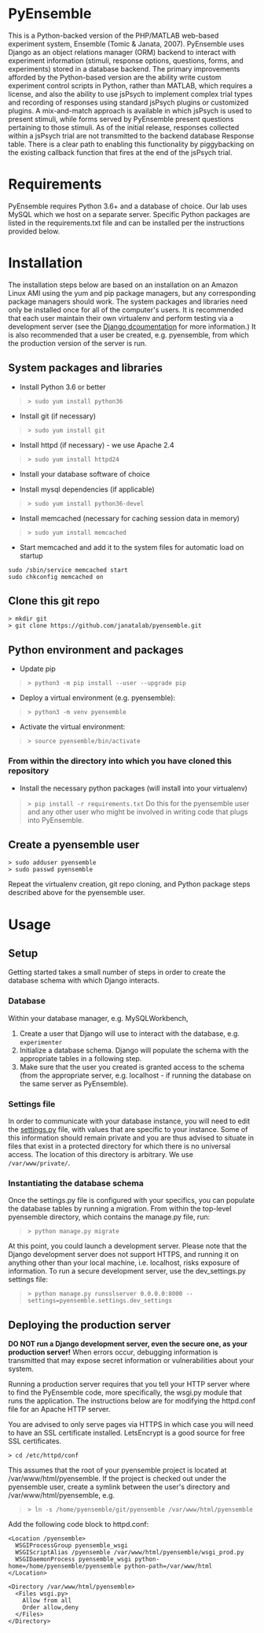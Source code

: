 # PyEnsemble
This is a Python-backed version of the PHP/MATLAB web-based experiment system, Ensemble (Tomic & Janata, 2007). PyEnsemble uses Django as an object relations manager (ORM) backend to interact with experiment information (stimuli, response options, questions, forms, and experiments) stored in a database backend. The primary improvements afforded by the Python-based version are the ability write custom experiment control scripts in Python, rather than MATLAB, which requires a license, and also the ability to use jsPsych to implement complex trial types and recording of responses using standard jsPsych plugins or customized plugins. A mix-and-match approach is available in which jsPsych is used to present stimuli, while forms served by PyEnsemble present questions pertaining to those stimuli. As of the initial release, responses collected within a jsPsych trial are not transmitted to the backend database Response table. There is a clear path to enabling this functionality by piggybacking on the existing callback function that fires at the end of the jsPsych trial.

# Requirements
PyEnsemble requires Python 3.6+ and a database of choice. Our lab uses MySQL which we host on a separate server. Specific Python packages are listed in the requirements.txt file and can be installed per the instructions provided below.

# Installation
The installation steps below are based on an installation on an Amazon Linux AMI using the yum and pip package managers, but any corresponding package managers should work. The system packages and libraries need only be installed once for all of the computer's users. It is recommended that each user maintain their own virtualenv and perform testing via a development server (see the [Django dcoumentation](https://docs.djangoproject.com/en/2.2/) for more information.) It is also recommended that a user be created, e.g. pyensemble, from which the production version of the server is run.

## System packages and libraries
- Install Python 3.6 or better
>`> sudo yum install python36`

- Install git (if necessary)
>`> sudo yum install git`

- Install httpd (if necessary) - we use Apache 2.4
>`> sudo yum install httpd24`

- Install your database software of choice

- Install mysql dependencies (if applicable)
>`> sudo yum install python36-devel`

- Install memcached (necessary for caching session data in memory)
>`> sudo yum install memcached`
  - Start memcached and add it to the system files for automatic load on startup
  ```
  sudo /sbin/service memcached start
  sudo chkconfig memcached on
  ```
  
## Clone this git repo
```
> mkdir git
> git clone https://github.com/janatalab/pyensemble.git
```

## Python environment and packages
- Update pip
>`> python3 -m pip install --user --upgrade pip`

- Deploy a virtual environment (e.g. pyensemble):
>`> python3 -m venv pyensemble`

- Activate the virtual environment:
>`> source pyensemble/bin/activate`

### From within the directory into which you have cloned this repository
- Install the necessary python packages (will install into your virtualenv)
>`> pip install -r requirements.txt`
Do this for the pyensemble user and any other user who might be involved in writing code that plugs into PyEnsemble.

## Create a pyensemble user
```
> sudo adduser pyensemble
> sudo passwd pyensemble
```

Repeat the virtualenv creation, git repo cloning, and Python package steps described above for the pyensemble user.

# Usage
## Setup
Getting started takes a small number of steps in order to create the database schema with which Django interacts.

### Database
Within your database manager, e.g. MySQLWorkbench, 
1. Create a user that Django will use to interact with the database, e.g. `experimenter`
2. Initialize a database schema. Django will populate the schema with the appropriate tables in a following step.
3. Make sure that the user you created is granted access to the schema (from the appropriate server, e.g. localhost - if running the database on the same server as PyEnsemble).

### Settings file
In order to communicate with your database instance, you will need to edit the [settings.py](pyensemble/settings/settings.py) file, with values that are specific to your instance. Some of this information should remain private and you are thus advised to situate in files that exist in a protected directory for which there is no universal access. The location of this directory is arbitrary. We use `/var/www/private/`.

### Instantiating the database schema
Once the settings.py file is configured with your specifics, you can populate the database tables by running a migration. From within the top-level pyensemble directory, which contains the manage.py file, run:
>`> python manage.py migrate`

At this point, you could launch a development server. Please note that the Django development server does not support HTTPS, and running it on anything other than your local machine, i.e. localhost, risks exposure of information. To run a secure development server, use the dev_settings.py settings file:
>`> python manage.py runsslserver 0.0.0.0:8000 --settings=pyensemble.settings.dev_settings`

## Deploying the production server
**DO NOT run a Django development server, even the secure one, as your production server!** When errors occur, debugging information is transmitted that may expose secret information or vulnerabilities about your system.

Running a production server requires that you tell your HTTP server where to find the PyEnsemble code, more specifically, the wsgi.py module that runs the application. The instructions below are for modifying the httpd.conf file for an Apache HTTP server. 

You are advised to only serve pages via HTTPS in which case you will need to have an SSL certificate installed. LetsEncrypt is a good source for free SSL certificates.

```
> cd /etc/httpd/conf
```

This assumes that the root of your pyensemble project is located at /var/www/html/pyensemble. If the project is checked out under the pyensemble user, create a symlink between the user's directory and /var/www/html/pyensemble, e.g.

>`> ln -s /home/pyensemble/git/pyensemble /var/www/html/pyensemble`

Add the following code block to httpd.conf:
```
<Location /pyensemble>
  WSGIProcessGroup pyensemble_wsgi
  WSGIScriptAlias /pyensemble /var/www/html/pyensemble/wsgi_prod.py
  WSGIDaemonProcess pyensemble_wsgi python-home=/home/pyensemble/pyensemble python-path=/var/www/html
</Location>

<Directory /var/www/html/pyensemble>
  <Files wsgi.py>
    Allow from all
    Order allow,deny
  </Files>
</Directory>

```
